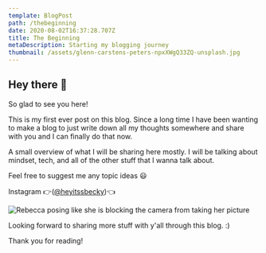 ```yaml
---
template: BlogPost
path: /thebeginning
date: 2020-08-02T16:37:28.707Z
title: The Beginning
metaDescription: Starting my blogging journey
thumbnail: /assets/glenn-carstens-peters-npxXWgQ33ZQ-unsplash.jpg
---
```

## Hey there 👋

So glad to see you here!

This is my first ever post on this blog. Since a long time I have been wanting to make a blog to just write down all my thoughts somewhere and share with you and I can finally do that now.

A small overview of what I will be sharing here mostly. I will be talking about mindset, tech, and all of the other stuff that I wanna talk about.

Feel free to suggest me any topic ideas 😃

Instagram 👉([@heyitssbecky](https://www.instagram.com/heyitssbecky/))👈

![Rebecca posing like she is blocking the camera from taking her picture](/assets/me-pic.jpg)

Looking forward to sharing more stuff with y'all through this blog. :)

Thank you for reading!
